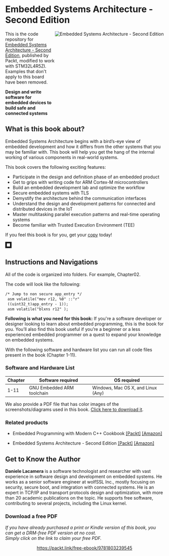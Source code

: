 # Embedded Systems Architecture - Second Edition

<a href="https://www.packtpub.com/product/embedded-systems-architecture-second-edition/9781803239545?utm_source=github&utm_medium=repository&utm_campaign=9781803239545"><img src="https://static.packt-cdn.com/products/9781803239545/cover/smaller" alt="Embedded Systems Architecture - Second Edition" height="256px" align="right"></a>

This is the code repository for [Embedded Systems Architecture - Second Edition](https://www.packtpub.com/product/embedded-systems-architecture-second-edition/9781803239545?utm_source=github&utm_medium=repository&utm_campaign=9781803239545), published by Packt, modified to work with STM32L4R5ZI. Examples that don't apply to this board have been removed.

**Design and write software for embedded devices to build safe and connected systems**

## What is this book about?
Embedded Systems Architecture begins with a bird’s-eye view of embedded development and how it differs from the other systems that you may be familiar with. This book will help you get the hang of the internal working of various components in real-world systems. 

This book covers the following exciting features:
* Participate in the design and definition phase of an embedded product
* Get to grips with writing code for ARM Cortex-M microcontrollers
* Build an embedded development lab and optimize the workflow
* Secure embedded systems with TLS
* Demystify the architecture behind the communication interfaces
* Understand the design and development patterns for connected and distributed devices in the IoT
* Master multitasking parallel execution patterns and real-time operating systems
* Become familiar with Trusted Execution Environment (TEE)

If you feel this book is for you, get your [copy](https://www.amazon.com/dp/1803239549) today!

<a href="https://www.packtpub.com/?utm_source=github&utm_medium=banner&utm_campaign=GitHubBanner"><img src="https://raw.githubusercontent.com/PacktPublishing/GitHub/master/GitHub.png" 
alt="https://www.packtpub.com/" border="5" /></a>

## Instructions and Navigations
All of the code is organized into folders. For example, Chapter02.

The code will look like the following:
```
/* Jump to non secure app_entry */
 asm volatile("mov r12, %0" ::"r"
 ((uint32_t)app_entry - 1));
 asm volatile("blxns r12" );
```

**Following is what you need for this book:**
If you're a software developer or designer looking to learn about embedded programming, this is the book for you. You’ll also find this book useful if you’re a beginner or a less experienced embedded programmer on a quest to expand your knowledge on embedded systems.

With the following software and hardware list you can run all code files present in the book (Chapter 1-11).
### Software and Hardware List
| Chapter | Software required | OS required |
| -------- | ------------------------------------ | ----------------------------------- |
| 1-11 | GNU Embedded ARM toolchain | Windows, Mac OS X, and Linux (Any) |


We also provide a PDF file that has color images of the screenshots/diagrams used in this book. [Click here to download it](https://packt.link/kVMr1).

### Related products
* Embedded Programming with Modern C++ Cookbook [[Packt]](https://www.packtpub.com/product/embedded-programming-with-modern-c-cookbook/9781838821043?utm_source=github&utm_medium=repository&utm_campaign=9781838821043) [[Amazon]](https://www.amazon.com/dp/183882104X)

* Embedded Systems Architecture - Second Edition [[Packt]](https://www.packtpub.com/product/modern-computer-architecture-and-organization-second-edition/9781803234519?utm_source=github&utm_medium=repository&utm_campaign=9781803234519) [[Amazon]](https://www.amazon.com/dp/1803234512)

## Get to Know the Author
**Daniele Lacamera**
is a software technologist and researcher with vast experience in software design and development on embedded systems. He works as a senior software engineer at wolfSSL Inc., mostly focusing on security, secure boot, and integration with connected systems. He is an expert in TCP/IP and transport protocols design and optimization, with more than 20 academic publications on the topic. He supports free software, contributing to several projects, including the Linux kernel.

### Download a free PDF

 <i>If you have already purchased a print or Kindle version of this book, you can get a DRM-free PDF version at no cost.<br>Simply click on the link to claim your free PDF.</i>
<p align="center"> <a href="https://packt.link/free-ebook/9781803239545">https://packt.link/free-ebook/9781803239545 </a> </p>
